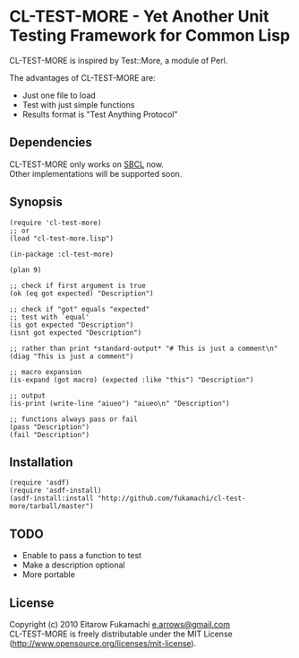 # CL-TEST-MORE - Yet Another Unit Testing Framework for Common Lisp

CL-TEST-MORE is inspired by Test::More, a module of Perl.

The advantages of CL-TEST-MORE are:

* Just one file to load
* Test with just simple functions
* Results format is "Test Anything Protocol"

## Dependencies

CL-TEST-MORE only works on [SBCL](http://www.sbcl.org/) now.  
Other implementations will be supported soon.

## Synopsis

    (require 'cl-test-more)
    ;; or
    (load "cl-test-more.lisp")
    
    (in-package :cl-test-more)
    
    (plan 9)
    
    ;; check if first argument is true
    (ok (eq got expected) "Description")
    
    ;; check if "got" equals "expected"
    ;; test with `equal'
    (is got expected "Description")
    (isnt got expected "Description")
    
    ;; rather than print *standard-output* "# This is just a comment\n"
    (diag "This is just a comment")
    
    ;; macro expansion
    (is-expand (got macro) (expected :like "this") "Description")
    
    ;; output
    (is-print (write-line "aiueo") "aiueo\n" "Description")
    
    ;; functions always pass or fail
    (pass "Description")
    (fail "Description")

## Installation

    (require 'asdf)
    (require 'asdf-install)
    (asdf-install:install "http://github.com/fukamachi/cl-test-more/tarball/master")

## TODO

* Enable to pass a function to test
* Make a description optional
* More portable

## License

Copyright (c) 2010 Eitarow Fukamachi <e.arrows@gmail.com>  
CL-TEST-MORE is freely distributable under the MIT License (http://www.opensource.org/licenses/mit-license).
